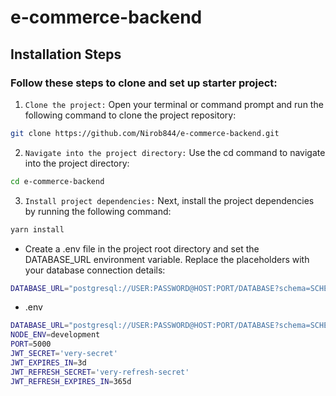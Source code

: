 # e-commerce-backend

## Installation Steps

### Follow these steps to clone and set up starter project:

1. `Clone the project:` Open your terminal or command prompt and run the following command to clone the project repository:

```bash
git clone https://github.com/Nirob844/e-commerce-backend.git
```

2. `Navigate into the project directory:` Use the cd command to navigate into the project directory:

```bash
cd e-commerce-backend
```

3. `Install project dependencies:` Next, install the project dependencies by running the following command:

```bash
yarn install
```



- Create a .env file in the project root directory and set the DATABASE_URL environment variable. Replace the placeholders with your database connection details:

```bash
DATABASE_URL="postgresql://USER:PASSWORD@HOST:PORT/DATABASE?schema=SCHEMA"
```
- .env

```bash
DATABASE_URL="postgresql://USER:PASSWORD@HOST:PORT/DATABASE?schema=SCHEMA"
NODE_ENV=development
PORT=5000
JWT_SECRET='very-secret'
JWT_EXPIRES_IN=3d
JWT_REFRESH_SECRET='very-refresh-secret'    
JWT_REFRESH_EXPIRES_IN=365d
```
